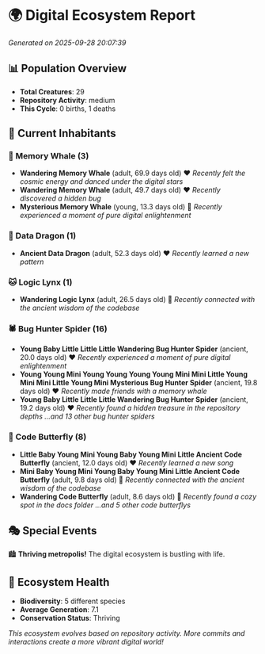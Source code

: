 # 🌍 Digital Ecosystem Report
*Generated on 2025-09-28 20:07:39*

## 📊 Population Overview
- **Total Creatures**: 29
- **Repository Activity**: medium
- **This Cycle**: 0 births, 1 deaths

## 👥 Current Inhabitants

### 🐋 Memory Whale (3)
- **Wandering Memory Whale** (adult, 69.9 days old) ❤️
  *Recently felt the cosmic energy and danced under the digital stars*
- **Wandering Memory Whale** (adult, 49.7 days old) ❤️
  *Recently discovered a hidden bug*
- **Mysterious Memory Whale** (young, 13.3 days old) 💚
  *Recently experienced a moment of pure digital enlightenment*

### 🐉 Data Dragon (1)
- **Ancient Data Dragon** (adult, 52.3 days old) ❤️
  *Recently learned a new pattern*

### 🐱 Logic Lynx (1)
- **Wandering Logic Lynx** (adult, 26.5 days old) 💛
  *Recently connected with the ancient wisdom of the codebase*

### 🕷️ Bug Hunter Spider (16)
- **Young Baby Little Little Little Wandering Bug Hunter Spider** (ancient, 20.0 days old) ❤️
  *Recently experienced a moment of pure digital enlightenment*
- **Young Young Mini Young Young Young Young Mini Mini Little Young Mini Mini Little Young Mini Mysterious Bug Hunter Spider** (ancient, 19.8 days old) ❤️
  *Recently made friends with a memory whale*
- **Young Baby Little Little Little Wandering Bug Hunter Spider** (ancient, 19.2 days old) ❤️
  *Recently found a hidden treasure in the repository depths*
  *...and 13 other bug hunter spiders*

### 🦋 Code Butterfly (8)
- **Little Baby Young Mini Young Baby Young Mini Little Ancient Code Butterfly** (ancient, 12.0 days old) ❤️
  *Recently learned a new song*
- **Mini Baby Young Mini Young Baby Young Mini Little Ancient Code Butterfly** (adult, 9.8 days old) 💛
  *Recently connected with the ancient wisdom of the codebase*
- **Wandering Code Butterfly** (adult, 8.6 days old) 💚
  *Recently found a cozy spot in the docs folder*
  *...and 5 other code butterflys*

## 🎭 Special Events

🏙️ **Thriving metropolis!** The digital ecosystem is bustling with life.

## 🔬 Ecosystem Health
- **Biodiversity**: 5 different species
- **Average Generation**: 7.1
- **Conservation Status**: Thriving

*This ecosystem evolves based on repository activity. More commits and interactions create a more vibrant digital world!*